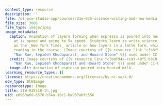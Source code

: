 ```yaml
---
content_type: resource
description: ''
file: /ol-ocw-studio-app/courses/21w-035-science-writing-and-new-media-science-writing-for-the-public-spring-2018/e0963a606578b54a18c1ba937abfc556_21W-035s18-th.jpg
file_size: 3086
file_type: image/jpeg
image_metadata:
  caption: Animation of layers forming when espresso is poured into heated milk starting
    at 1x speed and going to 5x speed. Students learn to write science articles such
    as the _New York Times_ article on how layers in a latte form, which is an assigned
    reading in the course. (Image courtesy of {{% resource_link "c3b8f94a-cc97-48f5-bb10-a5761fce1157"
    "Nan Xue, Sepideh Khodaparast, and Howard Stone" %}} used under CC-BY.)
  credit: Image courtesy of {{% resource_link "c3b8f94a-cc97-48f5-bb10-a5761fce1157"
    "Nan Xue, Sepideh Khodaparast and Howard Stone" %}} used under CC-BY.
  image-alt: Animation of espresso poured into heated milk.
learning_resource_types: []
license: https://creativecommons.org/licenses/by-nc-sa/4.0/
ocw_type: OCWImage
resourcetype: Image
title: 21W-035s18-th.jpg
uid: e0963a60-6578-b54a-18c1-ba937abfc556
---
```

